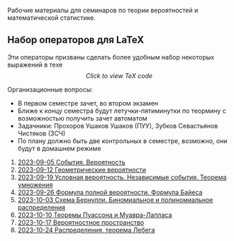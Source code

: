 Рабочие материалы для семинаров по теории вероятностей и математической статистике. 

## Набор операторов для LaTeX

Эти операторы призваны сделать более удобным набор некоторых выражений в техе
$$
\DeclareMathOperator{\real}{\mathbb{R}}
\DeclareMathOperator{\integer}{\mathbb{N}}
\DeclareMathOperator{\prob}{\mathbb{P}}
\DeclareMathOperator{\sigmaalgebra}{\mathcal{F}}
\DeclareMathOperator{\borel}{\mathcal{B}}
\DeclareMathOperator{\E}{\mathbb{E}}
\DeclareMathOperator{\D}{\mathbb{D}}
Click\ to\ view\ TeX\ code
$$

Организационные вопросы:
- В первом семестре зачет, во втором экзамен
- Ближе к концу семестра будут летучки-пятиминутки по теормину с возможностью получить зачет автоматом
- Задачники: Прохоров Ушаков Ушаков (ПУУ), Зубков Севастьянов Чистяков (ЗСЧ)
- По плану должно быть две контрольных в семестре, возможно, они будут в домашнем режиме

1. [2023-09-05 События. Вероятность](2023-09-05%20События.%20Вероятность.md)
2. [2023-09-12 Геометрические вероятности](2023-09-12%20Геометрические%20вероятности.md)
3. [2023-09-19 Условная вероятность. Независимые события. Теорема умножения](2023-09-19%20Условная%20вероятность.%20Независимые%20события.%20Теорема%20умножения.md)
4. [2023-09-26 Формула полной вероятности. Формула Байеса](2023-09-26%20Формула%20полной%20вероятности.%20Формула%20Байеса.md)
5. [2023-10-03 Схема Бернулли. Биномиальное и полиномиальное распределения](2023-10-03%20Схема%20Бернулли.%20Биномиальное%20и%20полиномиальное%20распределения.md)
6. [2023-10-10 Теоремы Пуассона и Муавра-Лапласа](2023-10-10%20Теоремы%20Пуассона%20и%20Муавра-Лапласа.md)
7. [2023-10-17 Вероятностное пространство](2023-10-17%20Вероятностное%20пространство.md)
8. [2023-10-24 Распределения, теорема Лебега](2023-10-24%20Распределения,%20теорема%20Лебега.md)




